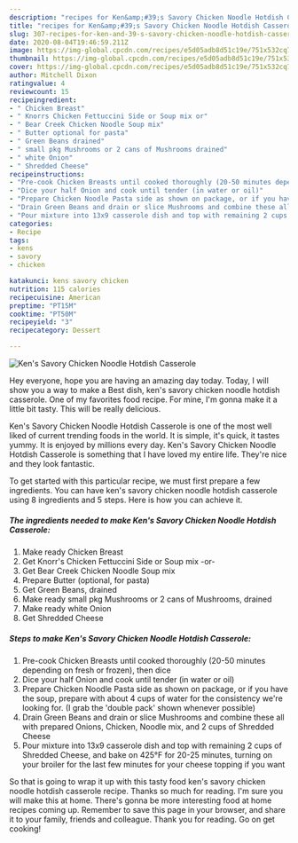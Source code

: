 ```yaml
---
description: "recipes for Ken&amp;#39;s Savory Chicken Noodle Hotdish Casserole | how to keep Ken&amp;#39;s Savory Chicken Noodle Hotdish Casserole"
title: "recipes for Ken&amp;#39;s Savory Chicken Noodle Hotdish Casserole | how to keep Ken&amp;#39;s Savory Chicken Noodle Hotdish Casserole"
slug: 307-recipes-for-ken-and-39-s-savory-chicken-noodle-hotdish-casserole-how-to-keep-ken-and-39-s-savory-chicken-noodle-hotdish-casserole
date: 2020-08-04T19:46:59.211Z
image: https://img-global.cpcdn.com/recipes/e5d05adb8d51c19e/751x532cq70/kens-savory-chicken-noodle-hotdish-casserole-recipe-main-photo.jpg
thumbnail: https://img-global.cpcdn.com/recipes/e5d05adb8d51c19e/751x532cq70/kens-savory-chicken-noodle-hotdish-casserole-recipe-main-photo.jpg
cover: https://img-global.cpcdn.com/recipes/e5d05adb8d51c19e/751x532cq70/kens-savory-chicken-noodle-hotdish-casserole-recipe-main-photo.jpg
author: Mitchell Dixon
ratingvalue: 4
reviewcount: 15
recipeingredient:
- " Chicken Breast"
- " Knorrs Chicken Fettuccini Side or Soup mix or"
- " Bear Creek Chicken Noodle Soup mix"
- " Butter optional for pasta"
- " Green Beans drained"
- " small pkg Mushrooms or 2 cans of Mushrooms drained"
- " white Onion"
- " Shredded Cheese"
recipeinstructions:
- "Pre-cook Chicken Breasts until cooked thoroughly (20-50 minutes depending on fresh or frozen), then dice"
- "Dice your half Onion and cook until tender (in water or oil)"
- "Prepare Chicken Noodle Pasta side as shown on package, or if you have the soup, prepare with about 4 cups of water for the consistency we&#39;re looking for. (I grab the &#39;double pack&#39; shown whenever possible)"
- "Drain Green Beans and drain or slice Mushrooms and combine these all with prepared Onions, Chicken, Noodle mix, and 2 cups of Shredded Cheese"
- "Pour mixture into 13x9 casserole dish and top with remaining 2 cups of Shredded Cheese, and bake on 425°F for 20-25 minutes, turning on your broiler for the last few minutes for your cheese topping if you want"
categories:
- Recipe
tags:
- kens
- savory
- chicken

katakunci: kens savory chicken 
nutrition: 115 calories
recipecuisine: American
preptime: "PT15M"
cooktime: "PT50M"
recipeyield: "3"
recipecategory: Dessert

---
```



![Ken&#39;s Savory Chicken Noodle Hotdish Casserole](https://img-global.cpcdn.com/recipes/e5d05adb8d51c19e/751x532cq70/kens-savory-chicken-noodle-hotdish-casserole-recipe-main-photo.jpg)

Hey everyone, hope you are having an amazing day today. Today, I will show you a way to make a Best dish, ken&#39;s savory chicken noodle hotdish casserole. One of my favorites food recipe. For mine, I'm gonna make it a little bit tasty. This will be really delicious.

Ken&#39;s Savory Chicken Noodle Hotdish Casserole is one of the most well liked of current trending foods in the world. It is simple, it's quick, it tastes yummy. It is enjoyed by millions every day. Ken&#39;s Savory Chicken Noodle Hotdish Casserole is something that I have loved my entire life. They're nice and they look fantastic.




To get started with this particular recipe, we must first prepare a few ingredients. You can have ken&#39;s savory chicken noodle hotdish casserole using 8 ingredients and 5 steps. Here is how you can achieve it.

<!--inarticleads1-->

##### The ingredients needed to make Ken&#39;s Savory Chicken Noodle Hotdish Casserole:

1. Make ready  Chicken Breast
1. Get  Knorr&#39;s Chicken Fettuccini Side or Soup mix -or-
1. Get  Bear Creek Chicken Noodle Soup mix
1. Prepare  Butter (optional, for pasta)
1. Get  Green Beans, drained
1. Make ready  small pkg Mushrooms or 2 cans of Mushrooms, drained
1. Make ready  white Onion
1. Get  Shredded Cheese




<!--inarticleads2-->

##### Steps to make Ken&#39;s Savory Chicken Noodle Hotdish Casserole:

1. Pre-cook Chicken Breasts until cooked thoroughly (20-50 minutes depending on fresh or frozen), then dice
1. Dice your half Onion and cook until tender (in water or oil)
1. Prepare Chicken Noodle Pasta side as shown on package, or if you have the soup, prepare with about 4 cups of water for the consistency we&#39;re looking for. (I grab the &#39;double pack&#39; shown whenever possible)
1. Drain Green Beans and drain or slice Mushrooms and combine these all with prepared Onions, Chicken, Noodle mix, and 2 cups of Shredded Cheese
1. Pour mixture into 13x9 casserole dish and top with remaining 2 cups of Shredded Cheese, and bake on 425°F for 20-25 minutes, turning on your broiler for the last few minutes for your cheese topping if you want




So that is going to wrap it up with this tasty food ken&#39;s savory chicken noodle hotdish casserole recipe. Thanks so much for reading. I'm sure you will make this at home. There's gonna be more interesting food at home recipes coming up. Remember to save this page in your browser, and share it to your family, friends and colleague. Thank you for reading. Go on get cooking!
